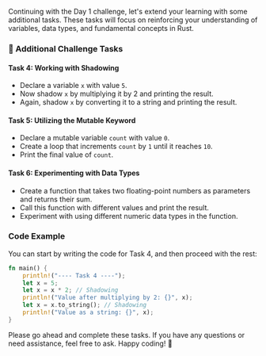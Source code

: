 Continuing with the Day 1 challenge, let's extend your learning with some additional tasks. These tasks will focus on reinforcing your understanding of variables, data types, and fundamental concepts in Rust.

### 🎯 Additional Challenge Tasks

#### **Task 4: Working with Shadowing**
- Declare a variable `x` with value `5`.
- Now shadow `x` by multiplying it by 2 and printing the result.
- Again, shadow `x` by converting it to a string and printing the result.

#### **Task 5: Utilizing the Mutable Keyword**
- Declare a mutable variable `count` with value `0`.
- Create a loop that increments `count` by `1` until it reaches `10`.
- Print the final value of `count`.

#### **Task 6: Experimenting with Data Types**
- Create a function that takes two floating-point numbers as parameters and returns their sum.
- Call this function with different values and print the result.
- Experiment with using different numeric data types in the function.

### **Code Example**
You can start by writing the code for Task 4, and then proceed with the rest:

```rust
fn main() {
    println!("---- Task 4 ----");
    let x = 5;
    let x = x * 2; // Shadowing
    println!("Value after multiplying by 2: {}", x);
    let x = x.to_string(); // Shadowing
    println!("Value as a string: {}", x);
}
```

Please go ahead and complete these tasks. If you have any questions or need assistance, feel free to ask. Happy coding! 🚀